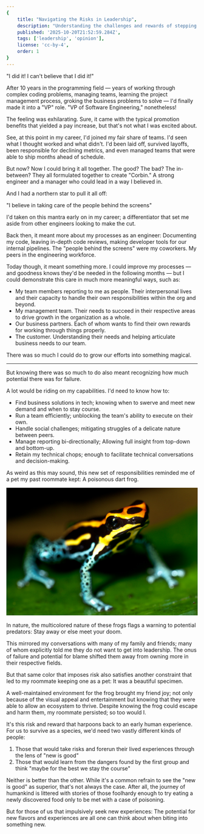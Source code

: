 ```yaml
---
{
    title: "Navigating the Risks in Leadership",
    description: "Understanding the challenges and rewards of stepping into leadership roles.",
    published: '2025-10-20T21:52:59.284Z',
    tags: ['leadership', 'opinion'],
    license: 'cc-by-4',
    order: 1
}
---
```


"I did it! I can't believe that I did it!"

After 10 years in the programming field — years of working through complex coding problems, managing teams, learning the project management process, groking the business problems to solve — I'd finally made it into a "VP" role. "VP of Software Engineering," nonetheless!

The feeling was exhilarating. Sure, it came with the typical promotion benefits that yielded a pay increase, but that's not what I was excited about.

See, at this point in my career, I'd joined my fair share of teams. I'd seen what I thought worked and what didn't. I'd been laid off, survived layoffs, been responsible for declining metrics, and even managed teams that were able to ship months ahead of schedule.

But now? Now I could bring it all together. The good? The bad? The in-between? They all formulated together to create "Corbin." A strong engineer and a manager who could lead in a way I believed in.

And I had a northern star to pull it all off:

"I believe in taking care of the people behind the screens"

I'd taken on this mantra early on in my career; a differentiator that set me aside from other engineers looking to make the cut.

Back then, it meant more about my processes as an engineer: Documenting my code, leaving in-depth code reviews, making developer tools for our internal pipelines. The "people behind the screens" were my coworkers. My peers in the engineering workforce.

Today though, it meant something more. I could improve my processes — and goodness knows they'd be needed in the following months — but I could demonstrate this care in much more meaningful ways, such as:

- My team members reporting to me as people. Their interpersonal lives and their capacity to handle their own responsibilities within the org and beyond.
- My management team. Their needs to succeed in their respective areas to drive growth in the organization as a whole.
- Our business partners. Each of whom wants to find their own rewards for working through things properly.
- The customer. Understanding their needs and helping articulate business needs to our team.

There was so much I could do to grow our efforts into something magical.

---

But knowing there was so much to do also meant recognizing how much potential there was for failure.

A lot would be riding on my capabilities. I'd need to know how to:

- Find business solutions in tech; knowing when to swerve and meet new demand and when to stay course.
- Run a team efficiently; unblocking the team's ability to execute on their own.
- Handle social challenges; mitigating struggles of a delicate nature between peers.
- Manage reporting bi-directionally; Allowing full insight from top-down and bottom-up.
- Retain my technical chops; enough to facilitate technical conversations and decision-making.

As weird as this may sound, this new set of responsibilities reminded me of a pet my past roommate kept: A poisonous dart frog.

[![A multicolored dart frog](./frog.jpg)](https://www.flickr.com/photos/sascha-gebhardt/4469099301/in/photostream/)

In nature, the multicolored nature of these frogs flags a warning to potential predators: Stay away or else meet your doom.

This mirrored my conversations with many of my family and friends; many of whom explicitly told me they do not want to get into leadership. The onus of failure and potential for blame shifted them away from owning more in their respective fields.

But that same color that imposes risk also satisfies another constraint that led to my roommate keeping one as a pet: It was a beautiful specimen.

A well-maintained environment for the frog brought my friend joy; not only because of the visual appeal and entertainment but knowing that they were able to allow an ecosystem to thrive. Despite knowing the frog could escape and harm them, my roommate persisted; so too would I.

It's this risk and reward that harpoons back to an early human experience. For us to survive as a species, we'd need two vastly different kinds of people:

1) Those that would take risks and forerun their lived experiences through the lens of "new is good"
2) Those that would learn from the dangers found by the first group and think "maybe for the best we stay the course"

Neither is better than the other. While it's a common refrain to see the "new is good" as superior, that's not always the case. After all, the journey of humankind is littered with stories of those foolhardy enough to try eating a newly discovered food only to be met with a case of poisoning.

But for those of us that impulsively seek new experiences: The potential for new flavors and experiences are all one can think about when biting into something new.
